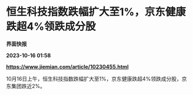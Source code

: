 # 恒生科技指数跌幅扩大至1%，京东健康跌超4%领跌成分股
**界面快报**

**2023-10-16 01:58**

**https://www.jiemian.com/article/10230455.html**

10月16日上午，恒生科技指数跌幅扩大至1%，京东健康跌超4%领跌成分股，京东集团跌近2%。